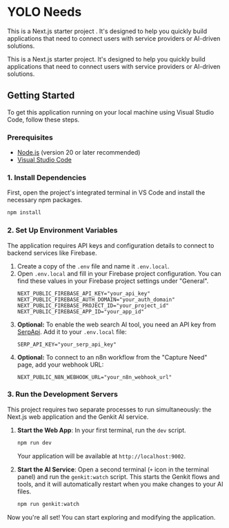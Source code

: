 # YOLO Needs 


This is a Next.js starter project . It's designed to help you quickly build applications that need to connect users with service providers or AI-driven solutions.

This is a Next.js starter project. It's designed to help you quickly build applications that need to connect users with service providers or AI-driven solutions.


## Getting Started

To get this application running on your local machine using Visual Studio Code, follow these steps.

### Prerequisites

*   [Node.js](https://nodejs.org/) (version 20 or later recommended)
*   [Visual Studio Code](https://code.visualstudio.com/)

### 1. Install Dependencies

First, open the project's integrated terminal in VS Code and install the necessary npm packages.

```bash
npm install
```

### 2. Set Up Environment Variables

The application requires API keys and configuration details to connect to backend services like Firebase.

1.  Create a copy of the `.env` file and name it `.env.local`.
2.  Open `.env.local` and fill in your Firebase project configuration. You can find these values in your Firebase project settings under "General".
    ```
    NEXT_PUBLIC_FIREBASE_API_KEY="your_api_key"
    NEXT_PUBLIC_FIREBASE_AUTH_DOMAIN="your_auth_domain"
    NEXT_PUBLIC_FIREBASE_PROJECT_ID="your_project_id"
    NEXT_PUBLIC_FIREBASE_APP_ID="your_app_id"
    ```
3.  **Optional:** To enable the web search AI tool, you need an API key from [SerpApi](https://serpapi.com/). Add it to your `.env.local` file:
    ```
    SERP_API_KEY="your_serp_api_key"
    ```
4.  **Optional:** To connect to an n8n workflow from the "Capture Need" page, add your webhook URL:
    ```
    NEXT_PUBLIC_N8N_WEBHOOK_URL="your_n8n_webhook_url"
    ```

### 3. Run the Development Servers

This project requires two separate processes to run simultaneously: the Next.js web application and the Genkit AI service.

1.  **Start the Web App**: In your first terminal, run the `dev` script.
    ```bash
    npm run dev
    ```
    Your application will be available at `http://localhost:9002`.

2.  **Start the AI Service**: Open a second terminal (`+` icon in the terminal panel) and run the `genkit:watch` script. This starts the Genkit flows and tools, and it will automatically restart when you make changes to your AI files.
    ```bash
    npm run genkit:watch
    ```

Now you're all set! You can start exploring and modifying the application.
